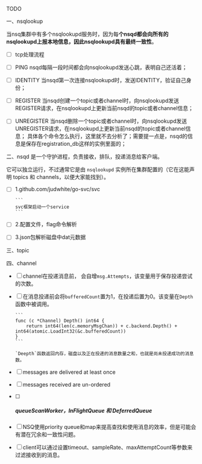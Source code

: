 TODO

一、nsqlookup

当nsq集群中有多个nsqlookupd服务时，因为每**个nsqd都会向所有的nsqlookupd上报本地信息，因此nsqlookupd具有最终一致性**。

- [ ] tcp处理流程


- [ ] PING nsqd每隔一段时间都会向nsqlookupd发送心跳，表明自己还活着；
- [ ] IDENTITY 当nsqd第一次连接nsqlookupd时，发送IDENTITY，验证自己身份；
- [ ] REGISTER 当nsqd创建一个topic或者channel时，向nsqlookupd发送REGISTER请求，在nsqlookupd上更新当前nsqd的topic或者channel信息；
- [ ] UNREGISTER 当nsqd删除一个topic或者channel时，向nsqlookupd发送UNREGISTER请求，在nsqlookupd上更新当前nsqd的topic或者channel信息； 具体各个命令怎么执行，这里就不去分析了；需要提一点是，nsqd的信息是保存在registration_db这样的实例里面的；



二、nsqd 是一个守护进程，负责接收，排队，投递消息给客户端。

它可以独立运行，不过通常它是由 `nsqlookupd` 实例所在集群配置的（它在这能声明 topics 和 channels，以便大家能找到）。

- [ ] 1.github.com/judwhite/go-svc/svc

      ```
      svc框架启动一个service
      ```

- [ ] 2.配置文件，flag命令解析

- [ ] 3.json包解析磁盘中dat元数据

三、topic

四、channel

- [ ] channel在投递消息前， 会自增`msg.Attempts`，该变量用于保存投递尝试的次数。

- [ ] 在消息投递前会将`bufferedCount`置为1，在投递后置为0。该变量在`Depth`函数中被调用。

      ```
      func (c *Channel) Depth() int64 {
          return int64(len(c.memoryMsgChan)) + c.backend.Depth() + int64(atomic.LoadInt32(&c.bufferedCount))
      }
      ```

      `Deepth`函数返回内存，磁盘以及正在投递的消息数量之和，也就是尚未投递成功的消息数。

- [ ] messages are delivered at least once

- [ ] messages received are un-ordered

- [ ] ##### queueScanWorker，InFlightQueue 和 DeferredQueue

- [ ] NSQ使用priority queue和map来提高查找和使用消息的效率，但是可能会有潜在冗余和一致性问题。

- [ ] client可以通过设置timeout、sampleRate、maxAttemptCount等参数来过滤接收到的消息。